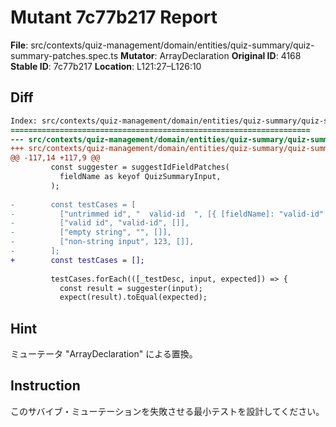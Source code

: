 # Mutant 7c77b217 Report

**File**: src/contexts/quiz-management/domain/entities/quiz-summary/quiz-summary-patches.spec.ts
**Mutator**: ArrayDeclaration
**Original ID**: 4168
**Stable ID**: 7c77b217
**Location**: L121:27–L126:10

## Diff

```diff
Index: src/contexts/quiz-management/domain/entities/quiz-summary/quiz-summary-patches.spec.ts
===================================================================
--- src/contexts/quiz-management/domain/entities/quiz-summary/quiz-summary-patches.spec.ts	original
+++ src/contexts/quiz-management/domain/entities/quiz-summary/quiz-summary-patches.spec.ts	mutated #4168
@@ -117,14 +117,9 @@
         const suggester = suggestIdFieldPatches(
           fieldName as keyof QuizSummaryInput,
         );
 
-        const testCases = [
-          ["untrimmed id", "  valid-id  ", [{ [fieldName]: "valid-id" }]],
-          ["valid id", "valid-id", []],
-          ["empty string", "", []],
-          ["non-string input", 123, []],
-        ];
+        const testCases = [];
 
         testCases.forEach(([_testDesc, input, expected]) => {
           const result = suggester(input);
           expect(result).toEqual(expected);
```

## Hint

ミューテータ "ArrayDeclaration" による置換。

## Instruction

このサバイブ・ミューテーションを失敗させる最小テストを設計してください。
